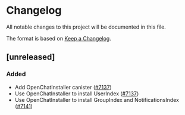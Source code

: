 # Changelog

All notable changes to this project will be documented in this file.

The format is based on [Keep a Changelog](https://keepachangelog.com/en/1.0.0/).

## [unreleased]

### Added

- Add OpenChatInstaller canister ([#7137](https://github.com/open-chat-labs/open-chat/pull/7137))
- Use OpenChatInstaller to install UserIndex ([#7137](https://github.com/open-chat-labs/open-chat/pull/7137))
- Use OpenChatInstaller to install GroupIndex and NotificationsIndex ([#7141](https://github.com/open-chat-labs/open-chat/pull/7141))